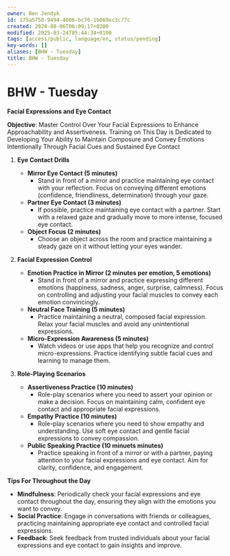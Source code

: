 ```yaml
---
owner: Ben Jendyk
id: 175a5758-9494-4006-bc76-1b069ec3c77c
created: 2024-08-06T06:09:17+0200
modified: 2025-03-24T05:44:34+0100
tags: [access/public, language/en, status/pending]
key-words: []
aliases: [BHW - Tuesday]
title: BHW - Tuesday
---
```


# BHW - Tuesday

**Facial Expressions and Eye Contact**

**Objective**: Master Control Over Your Facial Expressions to Enhance Approachability and Assertiveness. Training on This Day is Dedicated to Developing Your Ability to Maintain Composure and Convey Emotions Intentionally Through Facial Cues and Sustained Eye Contact

1. **Eye Contact Drills**
	- **Mirror Eye Contact (5 minutes)**
	  - Stand in front of a mirror and practice maintaining eye contact with your reflection. Focus on conveying different emotions (confidence, friendliness, determination) through your gaze.
	- **Partner Eye Contact (3 minutes)**
	  - If possible, practice maintaining eye contact with a partner. Start with a relaxed gaze and gradually move to more intense, focused eye contact.
	- **Object Focus (2 minutes)**
	  - Choose an object across the room and practice maintaining a steady gaze on it without letting your eyes wander.

2. **Facial Expression Control**
	- **Emotion Practice in Mirror (2 minutes per emotion, 5 emotions)**
	  - Stand in front of a mirror and practice expressing different emotions (happiness, sadness, anger, surprise, calmness). Focus on controlling and adjusting your facial muscles to convey each emotion convincingly.
	- **Neutral Face Training (5 minutes)**
	  - Practice maintaining a neutral, composed facial expression. Relax your facial muscles and avoid any unintentional expressions.
	- **Micro-Expression Awareness (5 minutes)**
	  - Watch videos or use apps that help you recognize and control micro-expressions. Practice identifying subtle facial cues and learning to manage them.

3. **Role-Playing Scenarios**
	- **Assertiveness Practice (10 minutes)**
	  - Role-play scenarios where you need to assert your opinion or make a decision. Focus on maintaining calm, confident eye contact and appropriate facial expressions.
	- **Empathy Practice (10 minutes)**
	  - Role-play scenarios where you need to show empathy and understanding. Use soft eye contact and gentle facial expressions to convey compassion.
	- **Public Speaking Practice (10 minuets minutes)**
	  - Practice speaking in front of a mirror or with a partner, paying attention to your facial expressions and eye contact. Aim for clarity, confidence, and engagement.

**Tips For Throughout the Day**

- **Mindfulness**: Periodically check your facial expressions and eye contact throughout the day, ensuring they align with the emotions you want to convey.
- **Social Practice**: Engage in conversations with friends or colleagues, practicing maintaining appropriate eye contact and controlled facial expressions.
- **Feedback**: Seek feedback from trusted individuals about your facial expressions and eye contact to gain insights and improve.